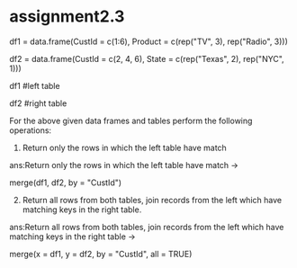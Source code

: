 # assignment2.3
df1 = data.frame(CustId = c(1:6), Product = c(rep("TV", 3), rep("Radio", 3))) 

df2 = data.frame(CustId = c(2, 4, 6), State = c(rep("Texas", 2), rep("NYC", 1))) 

df1 #left table 

df2 #right table 

For the above given data frames and tables perform the following operations: 

1. Return only the rows in which the left table have match 

ans:Return only the rows in which the left table have match ->

merge(df1, df2, by = "CustId")



2. Return all rows from both tables, join records from the left which have matching keys in the right table. 

ans:Return all rows from both tables, join records from the left which have matching keys in the right table ->

merge(x = df1, y = df2, by = "CustId", all = TRUE)
